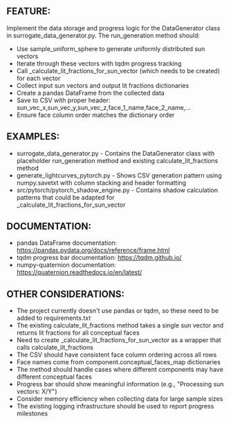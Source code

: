## FEATURE:

Implement the data storage and progress logic for the DataGenerator class in surrogate_data_generator.py. The run_generation method should:
- Use sample_uniform_sphere to generate uniformly distributed sun vectors
- Iterate through these vectors with tqdm progress tracking
- Call _calculate_lit_fractions_for_sun_vector (which needs to be created) for each vector
- Collect input sun vectors and output lit fractions dictionaries
- Create a pandas DataFrame from the collected data
- Save to CSV with proper header: sun_vec_x,sun_vec_y,sun_vec_z,face_1_name,face_2_name,...
- Ensure face column order matches the dictionary order

## EXAMPLES:

- surrogate_data_generator.py - Contains the DataGenerator class with placeholder run_generation method and existing calculate_lit_fractions method
- generate_lightcurves_pytorch.py - Shows CSV generation pattern using numpy.savetxt with column stacking and header formatting
- src/pytorch/pytorch_shadow_engine.py - Contains shadow calculation patterns that could be adapted for _calculate_lit_fractions_for_sun_vector

## DOCUMENTATION:

- pandas DataFrame documentation: https://pandas.pydata.org/docs/reference/frame.html
- tqdm progress bar documentation: https://tqdm.github.io/
- numpy-quaternion documentation: https://quaternion.readthedocs.io/en/latest/

## OTHER CONSIDERATIONS:

- The project currently doesn't use pandas or tqdm, so these need to be added to requirements.txt
- The existing calculate_lit_fractions method takes a single sun vector and returns lit fractions for all conceptual faces
- Need to create _calculate_lit_fractions_for_sun_vector as a wrapper that calls calculate_lit_fractions
- The CSV should have consistent face column ordering across all rows
- Face names come from component.conceptual_faces_map dictionaries
- The method should handle cases where different components may have different conceptual faces
- Progress bar should show meaningful information (e.g., "Processing sun vectors: X/Y")
- Consider memory efficiency when collecting data for large sample sizes
- The existing logging infrastructure should be used to report progress milestones